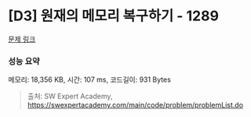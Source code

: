 # [D3] 원재의 메모리 복구하기 - 1289 

[문제 링크](https://swexpertacademy.com/main/code/problem/problemDetail.do?contestProbId=AV19AcoKI9sCFAZN) 

### 성능 요약

메모리: 18,356 KB, 시간: 107 ms, 코드길이: 931 Bytes



> 출처: SW Expert Academy, https://swexpertacademy.com/main/code/problem/problemList.do
